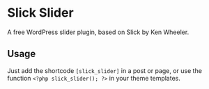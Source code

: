 # Slick Slider

A free WordPress slider plugin, based on Slick by Ken Wheeler.

## Usage

Just add the shortcode `[slick_slider]` in a post or page, or use the function `<?php slick_slider(); ?>` in your theme templates.